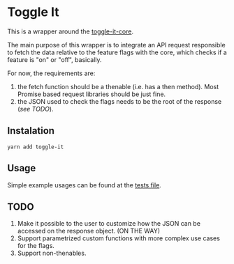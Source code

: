 # Toggle It

This is a wrapper around the [toggle-it-core](https://github.com/DanielsLuz/toggle-it-core).

The main purpose of this wrapper is to integrate an API request responsible to fetch the data
relative to the feature flags with the core, which checks if a feature is "on" or "off", basically.

For now, the requirements are:
1. the fetch function should be a thenable (i.e. has a then method). Most Promise based request libraries should be just fine.
2. the JSON used to check the flags needs to be the root of the response (_see TODO_).

## Instalation

```
yarn add toggle-it
```

## Usage

Simple example usages can be found at the [tests file](https://github.com/DanielsLuz/toggle-it/blob/master/__tests__/toggle-it.test.js).

## TODO

1. Make it possible to the user to customize how the JSON can be accessed on the response object. (ON THE WAY)
2. Support parametrized custom functions with more complex use cases for the flags.
2. Support non-thenables.
